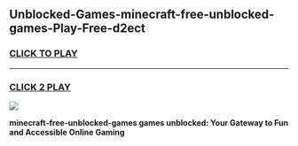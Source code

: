 
## Unblocked-Games-minecraft-free-unblocked-games-Play-Free-d2ect
<h3>
<a href="https://premium76.site?title=minecraft-free-unblocked-games&ref=18A1">CLICK TO PLAY</a></h3>
<hr>

<h3>
<a href="https://premium76.site?title=minecraft-free-unblocked-games&ref=18A1">CLICK 2 PLAY</a>
  
</h3>

<a href="https://premium76.site?title=minecraft-free-unblocked-games&ref=18A1"><img src="https://clearcache.store/games.png"></a>


**minecraft-free-unblocked-games games unblocked: Your Gateway to Fun and Accessible Online Gaming**
